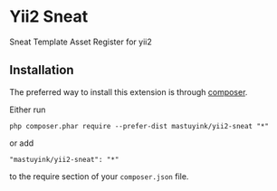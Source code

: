 Yii2 Sneat
==========
Sneat Template Asset Register for yii2

Installation
------------

The preferred way to install this extension is through [composer](http://getcomposer.org/download/).

Either run

```
php composer.phar require --prefer-dist mastuyink/yii2-sneat "*"
```

or add

```
"mastuyink/yii2-sneat": "*"
```

to the require section of your `composer.json` file.
